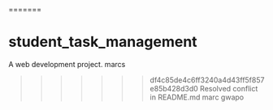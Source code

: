 =======

# student_task_management

A web development project. marcs

> > > > > > > df4c85de4c6ff3240a4d43ff5f857e85b428d3d0
> > > > > > > Resolved conflict in README.md marc gwapo
